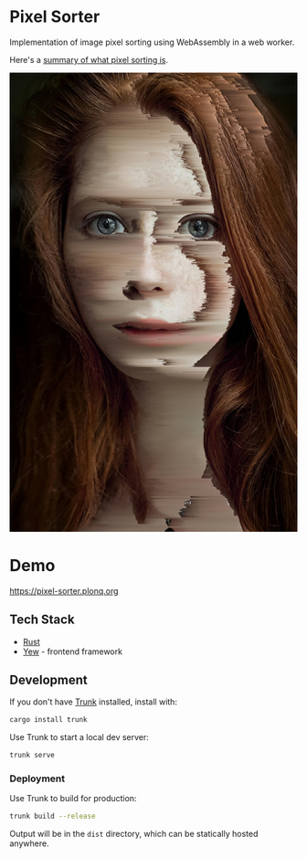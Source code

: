 # Pixel Sorter

Implementation of image pixel sorting using WebAssembly in a web worker.

Here's a [summary of what pixel sorting is](http://satyarth.me/articles/pixel-sorting/).

![Example image with sorted pixels](assets/example.jpg)

# Demo

https://pixel-sorter.plonq.org

## Tech Stack

- [Rust](https://www.rust-lang.org)
- [Yew](https://yew.rs) - frontend framework

## Development

If you don't have [Trunk](https://trunkrs.dev) installed, install with:

```bash
cargo install trunk
```

Use Trunk to start a local dev server:

```bash
trunk serve
```

### Deployment

Use Trunk to build for production:

```bash
trunk build --release
```

Output will be in the `dist` directory, which can be statically hosted
anywhere.
